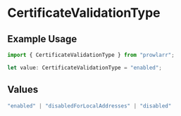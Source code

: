 # CertificateValidationType

## Example Usage

```typescript
import { CertificateValidationType } from "prowlarr";

let value: CertificateValidationType = "enabled";
```

## Values

```typescript
"enabled" | "disabledForLocalAddresses" | "disabled"
```